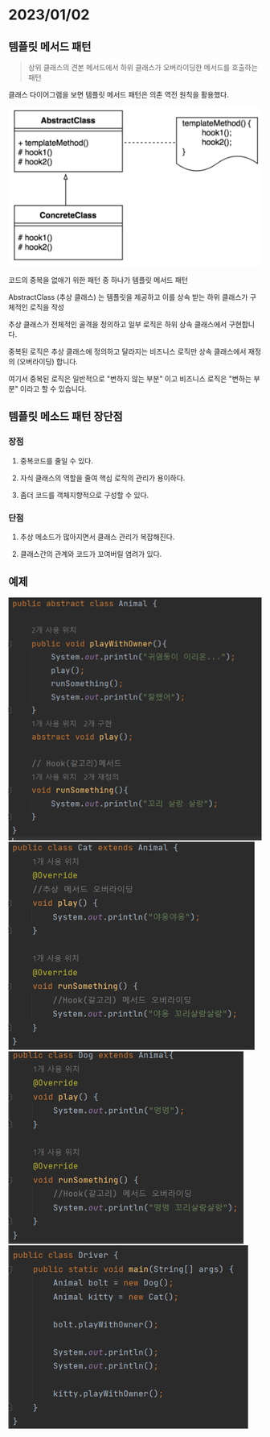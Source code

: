 # 2023/01/02

## 템플릿 메서드 패턴

> 상위 클래스의 견본 메서드에서 하위 클래스가 오버라이딩한 메서드를 호출하는 패턴

클래스 다이어그램을 보면 템플릿 메서드 패턴은 의존 역전 원칙을 활용했다.

![img.png](../../Img/templet1.png)

코드의 중복을 없애기 위한 패턴 중 하나가 템플릿 메서드 패턴

AbstractClass (추상 클래스) 는 템플릿을 제공하고 이를 상속 받는 하위 클래스가 구체적인 로직을 작성

추상 클래스가 전체적인 골격을 정의하고 일부 로직은 하위 상속 클래스에서 구현합니다.

중복된 로직은 추상 클래스에 정의하고 달라지는 비즈니스 로직만 상속 클래스에서 재정의 (오버라이딩) 합니다.

여기서 중복된 로직은 일반적으로 "변하지 않는 부분" 이고 비즈니스 로직은 "변하는 부분" 이라고 할 수 있습니다.

## 템플릿 메소드 패턴 장단점
### 장점
1. 중복코드를 줄일 수 있다.

2. 자식 클래스의 역할을 줄여 핵심 로직의 관리가 용이하다.

3. 좀더 코드를 객체지향적으로 구성할 수 있다.



### 단점
1. 추상 메소드가 많아지면서 클래스 관리가 복잡해진다.

2. 클래스간의 관계와 코드가 꼬여버릴 염려가 있다.

## 예제

![img_1.png](../../Img/templet2.png)
![img_2.png](../../Img/templet3.png)
![img_3.png](../../Img/templet4.png)
![img_4.png](../../Img/templet5.png)